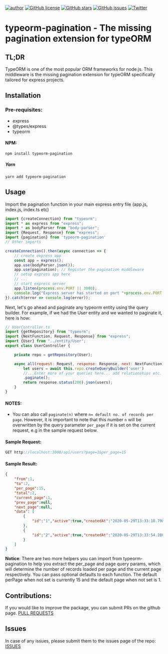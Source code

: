 [![author](https://img.shields.io/badge/savannabits-we%20love%20opensource-%23a52b5e)](https://github.com/savannabits)
[![GitHub license](https://img.shields.io/github/license/savannabits/typeorm-pagination)](https://github.com/savannabits/typeorm-pagination)
[![GitHub stars](https://img.shields.io/github/stars/savannabits/typeorm-pagination)](https://github.com/savannabits/typeorm-pagination/stargazers)
[![GitHub issues](https://img.shields.io/github/issues/savannabits/typeorm-pagination)](https://github.com/savannabits/typeorm-pagination/issues)
[![Twitter](https://img.shields.io/twitter/url?style=social&url=https%3A%2F%2Fgithub.com%2Fsavannabits%2Ftypeorm-pagination)](https://twitter.com/intent/tweet?text=Wow:&url=https%3A%2F%2Fgithub.com%2Fsavannabits%2Ftypeorm-pagination)
# typeorm-pagination - The missing pagination extension for typeORM

## TL;DR
TypeORM is one of the most popular ORM frameworks for node.js. This middleware is the missing pagination extension for typeORM specifically tailored for express projects.

## Installation
### Pre-requisites:
 - express
 - @types/express
 - typeorm

#### NPM:
```
npm install typeorm-pagination
```
##### Yarn
```
yarn add typeorm-pagination
```
## Usage
Import the pagination function in your main express entry file (app.js, index.js, index.ts etc)
```js
import {createConnection} from "typeorm";
import * as express from "express";
import * as bodyParser from "body-parser";
import {Request, Response} from "express";
import {pagination} from 'typeorm-pagination'
// Other imports

createConnection().then(async connection => {
    // create express app
    const app = express();
    app.use(bodyParser.json());
    app.use(pagination); // Register the pagination middleware
    // setup express app here
    // ...
    // start express server
    app.listen(process.env.PORT || 3000);
    console.log("Express server has started on port "+process.env.PORT||3000);
}).catch(error => console.log(error));

```
Next, let's go ahead and paginate any typeorm entity using the query builder. For example, if we had the User entity and we wanted to paginate it, here is how:

```js
// UserController.ts
import {getRepository} from "typeorm";
import {NextFunction, Request, Response} from "express";
import {User} from "../entity/User";
export class UserController {

    private repo = getRepository(User);

    async all(request: Request, response: Response, next: NextFunction) {
        let users = await this.repo.createQueryBuilder('user')
        //...Enter more of your queries here... add relationships etc. THEN:
        .paginate();
        return response.status(200).json(users);
    }
}
```
#### NOTES:
- You can also call `paginate(n)` where `n= default no. of records per page`. However, it is important to note that this number `n` will be overwritten by the query parameter `per_page` if it is set on the current request, e.g in the sample request below.

#### Sample Request:
```js
GET http://localhost:3000/api/users?page=1&per_page=15
```
#### Sample Result:
```json
{
    "from":1,
    "to":2,
    "per_page":15,
    "total":2,
    "current_page":1,
    "prev_page":null,
    "next_page":null,
    "data": [
        {
            "id":"1","active":true,"createdAt":"2020-05-29T13:33:18.798Z","updatedAt":"2020-05-29T13:33:18.798Z","username":"coolsam","email":"smaosa@strathmore.edu","firstName":"Sam","middleName":"Arosi","lastName":"Maosa"
        },
        {
            "id":"2","active":true,"createdAt":"2020-05-29T13:33:54.280Z","updatedAt":"2020-05-29T13:33:54.280Z","username":"savbits","email":"savannabits@gmail.com","firstName":"Savannabits","middleName":null,"lastName":"Inc"
        }
    ]
}
```

__Notice__: There are two more helpers you can import from typeorm-pagination to help you extract the per_page and page query params, which will determine the number of records loaded per page and the current page respectively. You can pass optional defaults to each function. The default perPage when not set is currently 15 and the default page when not set is 1.

## Contributions: 
If you would like to improve the package, you can submit PRs on the github page.
[PULL REQUESTS](https://github.com/savannabits/typeorm-pagination/pulls)
## Issues
In case of any issues, please submit them to the issues page of the repo: 
[ISSUES](https://github.com/savannabits/typeorm-pagination/issues)